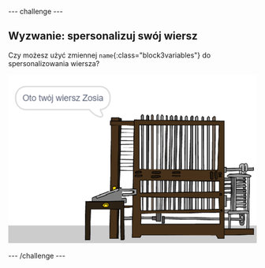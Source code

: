 --- challenge ---

## Wyzwanie: spersonalizuj swój wiersz

Czy możesz użyć zmiennej `name`{:class="block3variables"} do spersonalizowania wiersza?

![screenshot](images/poetry-name-comp.png)

--- /challenge ---